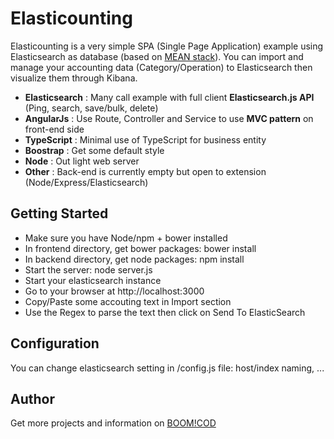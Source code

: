# Elasticounting

Elasticounting is a very simple SPA (Single Page Application) example using Elasticsearch as database (based on [MEAN stack](http://mean.io)). You can import and manage your accounting data (Category/Operation) to Elasticsearch then visualize them through Kibana.</p>

* **Elasticsearch** : Many call example with full client **Elasticsearch.js API** (Ping, search, save/bulk, delete)
* **AngularJs** : Use Route, Controller and Service to use **MVC pattern** on front-end side
* **TypeScript** : Minimal use of TypeScript for business entity
* **Boostrap** : Get some default style
* **Node** : Out light web server
* **Other** : Back-end is currently empty but open to extension (Node/Express/Elasticsearch)

## Getting Started

* Make sure you have Node/npm + bower installed
* In frontend directory, get bower packages: bower install
* In backend directory, get node packages: npm install
* Start the server: node server.js
* Start your elasticsearch instance
* Go to your browser at http://localhost:3000
* Copy/Paste some accouting text in Import section
* Use the Regex to parse the text then click on Send To ElasticSearch 

## Configuration

You can change elasticsearch setting in /config.js file: host/index naming, ...

## Author

Get more projects and information on [BOOM!COD](http://boomcod.com)

